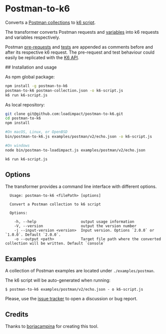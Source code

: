 # Postman-to-k6

Converts a [Postman collections](https://www.getpostman.com/docs/collections) to [k6 script](https://docs.k6.io/docs).

The transformer converts Postman requests and [variables](http://blog.getpostman.com/2014/02/20/using-variables-inside-postman-and-collection-runner/) into k6 requests and variables respectively.

Postman [pre-requests](https://www.getpostman.com/docs/pre_request_scripts) and [tests](https://www.getpostman.com/docs/writing_tests) are appended as comments before and after its respective k6 request. The pre-request and test behaviour could easily be replicated with the [K6 API](https://docs.k6.io/docs/k6).

## Installation and usage

As npm global package:

```bash
npm install -g postman-to-k6
postman-to-k6 postman-collection.json -o k6-script.js
k6 run k6-script.js
```

As local repository:

```bash
git clone git@github.com:loadimpact/postman-to-k6.git
cd postman-to-k6
npm install

#On macOS, Linux, or OpenBSD
bin/postman-to-k6.js examples/postman/v2/echo.json -o k6-script.js

#On windows
node bin/postman-to-loadimpact.js examples/postman/v2/echo.json

k6 run k6-script.js
```



## Options

The transformer provides a command line interface with different options.

      Usage: postman-to-k6 <filePath> [options]
    
      Convert a Postman collection to k6 script
    
      Options:
    
        -h, --help                    output usage information
        -V, --version                 output the version number
        -j --input-version <version>  Input version. Options `2.0.0` or `1.0.0`. Default `2.0.0`.
        -o --output <path>            Target file path where the converted collection will be written. Default `console`

## Examples

A collection of Postman examples are located under `./examples/postman`.

The k6 script will be auto-generated when running:

    $ postman-to-k6 examples/postman/v2/echo.json - o k6-script.js

Please, use the [issue tracker](https://github.com/loadimpact/postman-to-k6/issues) to open a discussion or bug report.

## Credits

Thanks to [borjacampina](https://github.com/borjacampina) for creating this tool.
